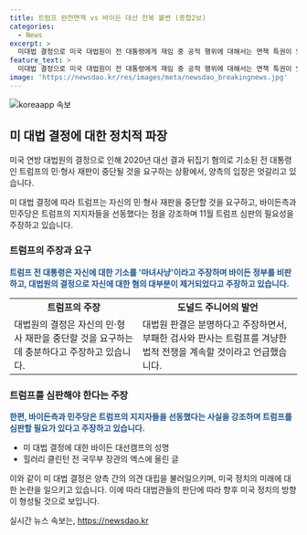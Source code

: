 ```yaml
---
title: 트럼프 완전면책 vs 바이든 대선 전복 불변 (종합2보)
categories:
  - News
excerpt: >
  미대법 결정으로 미국 대법원이 전 대통령에게 재임 중 공적 행위에 대해서는 면책 특권이 있다는 결정을 내렸다. 트럼프 전 대통령은 이를 바탕으로 민·형사 재판 중단을 요구하고, 이를 통해 바이든 정부의 불공정한 공격이라고 언급했다. 반면 바이든측과 민주당은 트럼프 전 대통령의 대선 결과 뒤집기 시도를 강조하며, 대법원의 결정으로 민주주의가 위태로워진 상황이라고 주장했다. 대법원 결정에 대한 반대의견도 제기되며, 트럼프와 바이든측의 입장 차이가 뚜렷하게 드러났다.
feature_text: >
  미대법 결정으로 미국 대법원이 전 대통령에게 재임 중 공적 행위에 대해서는 면책 특권이 있다는 결정을 내렸다. 트럼프 전 대통령은 이를 바탕으로 민·형사 재판 중단을 요구하고, 이를 통해 바이든 정부의 불공정한 공격이라고 언급했다. 반면 바이든측과 민주당은 트럼프 전 대통령의 대선 결과 뒤집기 시도를 강조하며, 대법원의 결정으로 민주주의가 위태로워진 상황이라고 주장했다. 대법원 결정에 대한 반대의견도 제기되며, 트럼프와 바이든측의 입장 차이가 뚜렷하게 드러났다.
image: 'https://newsdao.kr/res/images/meta/newsdao_breakingnews.jpg'
---
```


<p><img src="https://newsdao.kr/res/images/meta/newsdao_breakingnews.jpg" alt="koreaapp 속보" /></p>

<h2 data-ke-size="size26">미 대법 결정에 대한 정치적 파장</h2>

<p>미국 연방 대법원의 결정으로 인해 2020년 대선 결과 뒤집기 혐의로 기소된 전 대통령인 트럼프의 민·형사 재판이 중단될 것을 요구하는 상황에서, 양측의 입장은 엇갈리고 있습니다.</p>

<p data-ke-size="size16">미 대법 결정에 따라 트럼프는 자신의 민·형사 재판을 중단할 것을 요구하고, 바이든측과 민주당은 트럼프의 지지자들을 선동했다는 점을 강조하며 11월 트럼프 심판의 필요성을 주장하고 있습니다.</p>

<h3 data-ke-size="size24">트럼프의 주장과 요구</h3>

<p><b><span style="color: #1a5490;">트럼프 전 대통령은 자신에 대한 기소를 '마녀사냥'이라고 주장하며 바이든 정부를 비판하고, 대법원의 결정으로 자신에 대한 혐의 대부분이 제거되었다고 주장하고 있습니다.</span></b></p>

<table>
    <tr>
        <td style="text-align: center; height: 17px;"><b>트럼프의 주장</b></td>
        <td style="text-align: center; height: 17px;"><b>도널드 주니어의 발언</b></td>
    </tr>
    <tr>
        <td>대법원의 결정은 자신의 민·형사 재판을 중단할 것을 요구하는데 충분하다고 주장하고 있습니다.</td>
        <td>대법원 판결은 분명하다고 주장하면서, 부패한 검사와 판사는 트럼프를 겨냥한 법적 전쟁을 계속할 것이라고 언급했습니다.</td>
    </tr>
</table>

<h3 data-ke-size="size24">트럼프를 심판해야 한다는 주장</h3>

<p><b><span style="color: #1a5490;">한편, 바이든측과 민주당은 트럼프의 지지자들을 선동했다는 사실을 강조하며 트럼프를 심판할 필요가 있다고 주장하고 있습니다.</span></b></p>

<ul>
    <li>미 대법 결정에 대한 바이든 대선캠프의 성명</li>
    <li>힐러리 클린턴 전 국무부 장관의 엑스에 올린 글</li>
</ul>

<p data-ke-size="size16">이와 같이 미 대법 결정은 양측 간의 의견 대립을 불러일으키며, 미국 정치의 미래에 대한 논란을 일으키고 있습니다. 이에 따라 대법관들의 판단에 따라 향후 미국 정치의 방향이 형성될 것으로 보입니다.</p>
실시간 뉴스 속보는, <a href="https://newsdao.kr" rel="dofollow">https://newsdao.kr</a>


